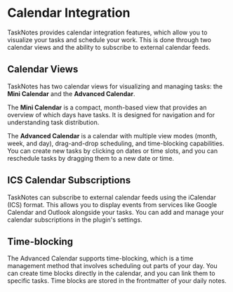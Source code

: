 # Calendar Integration

TaskNotes provides calendar integration features, which allow you to visualize your tasks and schedule your work. This is done through two calendar views and the ability to subscribe to external calendar feeds.

## Calendar Views

TaskNotes has two calendar views for visualizing and managing tasks: the **Mini Calendar** and the **Advanced Calendar**.

The **Mini Calendar** is a compact, month-based view that provides an overview of which days have tasks. It is designed for navigation and for understanding task distribution.

The **Advanced Calendar** is a calendar with multiple view modes (month, week, and day), drag-and-drop scheduling, and time-blocking capabilities. You can create new tasks by clicking on dates or time slots, and you can reschedule tasks by dragging them to a new date or time.

## ICS Calendar Subscriptions

TaskNotes can subscribe to external calendar feeds using the iCalendar (ICS) format. This allows you to display events from services like Google Calendar and Outlook alongside your tasks. You can add and manage your calendar subscriptions in the plugin's settings.

## Time-blocking

The Advanced Calendar supports time-blocking, which is a time management method that involves scheduling out parts of your day. You can create time blocks directly in the calendar, and you can link them to specific tasks. Time blocks are stored in the frontmatter of your daily notes.
